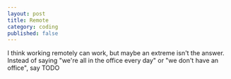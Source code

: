 ```yaml
---
layout: post
title: Remote
category: coding
published: false
---
```


I think working remotely can work, but maybe an extreme isn't the answer.  Instead of saying "we're all in the office every day" or "we don't have an office", say TODO


